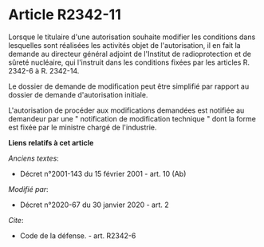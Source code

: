 # Article R2342-11

Lorsque le titulaire d'une autorisation souhaite modifier les conditions dans lesquelles sont réalisées les activités objet
de l'autorisation, il en fait la demande au directeur général adjoint de l'Institut de radioprotection et de sûreté
nucléaire, qui l'instruit dans les conditions fixées par les articles R. 2342-6 à R. 2342-14.

Le dossier de demande de modification peut être simplifié par rapport au dossier de demande d'autorisation initiale.

L'autorisation de procéder aux modifications demandées est notifiée au demandeur par une " notification de modification
technique " dont la forme est fixée par le ministre chargé de l'industrie.

**Liens relatifs à cet article**

_Anciens textes_:

  - Décret n°2001-143 du 15 février 2001 - art. 10 (Ab)

_Modifié par_:

  - Décret n°2020-67 du 30 janvier 2020 - art. 2

_Cite_:

  - Code de la défense. - art. R2342-6
